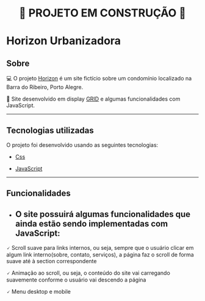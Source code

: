 <h1 align='center'>🚧 PROJETO EM CONSTRUÇÃO 🚧

<h1> Horizon Urbanizadora</h1>

## Sobre

 💻  O projeto [Horizon](https://williamxr.github.io/Horizon-urbanizadora/) é um site fictício sobre um condomínio localizado na Barra do Ribeiro, Porto Alegre.

📱 Site desenvolvido em display [GRID](https://www.origamid.com/projetos/css-grid-layout-guia-completo/) e algumas funcionalidades com JavaScript.

---

## Tecnologias utilizadas

O projeto foi desenvolvido usando as seguintes tecnologias:

- [Css](https://developer.mozilla.org/pt-BR/docs/Web/CSS)

- [JavaScript](https://www.javascript.com/)

---

## Funcionalidades

- <h2>O site possuirá algumas funcionalidades que ainda estão sendo implementadas com JavaScript:

🗸 Scroll suave para links internos, ou seja, sempre que o usuário clicar em algum link interno(sobre, contato, serviços), a página faz o scroll de forma suave até à section correspondente

🗸 Animação ao scroll, ou seja, o conteúdo do site vai carregando suavemente conforme o usuário vai descendo a página

🗸 Menu desktop e mobile